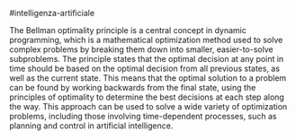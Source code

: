 #intelligenza-artificiale 

The Bellman optimality principle is a central concept in dynamic programming, which is a mathematical optimization method used to solve complex problems by breaking them down into smaller, easier-to-solve subproblems. The principle states that the optimal decision at any point in time should be based on the optimal decision from all previous states, as well as the current state. This means that the optimal solution to a problem can be found by working backwards from the final state, using the principles of optimality to determine the best decisions at each step along the way. This approach can be used to solve a wide variety of optimization problems, including those involving time-dependent processes, such as planning and control in artificial intelligence.